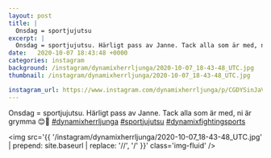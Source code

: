 ```yaml
---
layout: post
title: |
  Onsdag = sportjujutsu
excerpt: |
  Onsdag = sportjujutsu. Härligt pass av Janne. Tack alla som är med, ni är grymma 😊💪   
date:   2020-10-07 18:43:48 +0000
categories: instagram
background: /instagram/dynamixherrljunga/2020-10-07_18-43-48_UTC.jpg
thumbnail: /instagram/dynamixherrljunga/2020-10-07_18-43-48_UTC.jpg

instagram_url: https://www.instagram.com/dynamixherrljunga/p/CGDYSinJaVj
---
```

Onsdag = sportjujutsu. Härligt pass av Janne. Tack alla som är med, ni är grymma 😊💪 [#dynamixherrljunga](https://www.instagram.com/explore/tags/dynamixherrljunga/) [#sportjujutsu](https://www.instagram.com/explore/tags/sportjujutsu/) [#dynamixfightingsports](https://www.instagram.com/explore/tags/dynamixfightingsports/)



<img src='{{ '/instagram/dynamixherrljunga/2020-10-07_18-43-48_UTC.jpg' | prepend: site.baseurl | replace: '//', '/' }}' class='img-fluid' />
